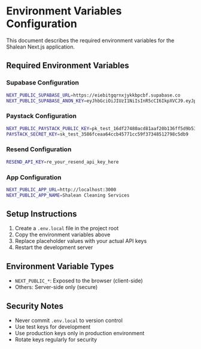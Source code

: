 # Environment Variables Configuration

This document describes the required environment variables for the Shalean Next.js application.

## Required Environment Variables

### Supabase Configuration
```bash
NEXT_PUBLIC_SUPABASE_URL=https://eiebitgqrnxjykkbpcbf.supabase.co
NEXT_PUBLIC_SUPABASE_ANON_KEY=eyJhbGciOiJIUzI1NiIsInR5cCI6IkpXVCJ9.eyJpc3MiOiJzdXBhYmFzZSIsInJlZiI6ImVpZWJpdGdxcm54anlra2JwY2JmIiwicm9sZSI6ImFub24iLCJpYXQiOjE3NTg1NTg1NjcsImV4cCI6MjA3NDEzNDU2N30.lv0bQU2M9FZ05ESGSkrtoc-JUC73x0Z1f86L8rreUiA
```

### Paystack Configuration
```bash
NEXT_PUBLIC_PAYSTACK_PUBLIC_KEY=pk_test_16df27480acd81aaf20b136ff5d9b53af08fd79e
PAYSTACK_SECRET_KEY=sk_test_3586fceaa64ccb45771cc59f37348512798c5db9
```

### Resend Configuration
```bash
RESEND_API_KEY=re_your_resend_api_key_here
```

### App Configuration
```bash
NEXT_PUBLIC_APP_URL=http://localhost:3000
NEXT_PUBLIC_APP_NAME=Shalean Cleaning Services
```

## Setup Instructions

1. Create a `.env.local` file in the project root
2. Copy the environment variables above
3. Replace placeholder values with your actual API keys
4. Restart the development server

## Environment Variable Types

- `NEXT_PUBLIC_*`: Exposed to the browser (client-side)
- Others: Server-side only (secure)

## Security Notes

- Never commit `.env.local` to version control
- Use test keys for development
- Use production keys only in production environment
- Rotate keys regularly for security
